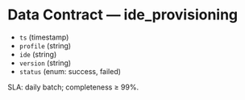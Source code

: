 # Data Contract — ide_provisioning

- `ts` (timestamp)
- `profile` (string)
- `ide` (string)
- `version` (string)
- `status` (enum: success, failed)

SLA: daily batch; completeness ≥ 99%.

